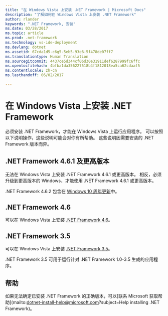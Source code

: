 ```yaml
---
title: "在 Windows Vista 上安装 .NET Framework | Microsoft Docs"
description: "了解如何在 Windows Vista 上安装 .NET Framework"
author: rlander
keywords: ".NET Framework, 安装"
ms.date: 03/28/2017
ms.topic: article
ms.prod: .net-framework
ms.technology: vs-ide-deployment
ms.devlang: dotnet
ms.assetid: 67cda1d5-c6g5-5eb5-93e6-5f478de07ff7
ms.translationtype: Human Translation
ms.sourcegitcommit: 4437ce5d344cf06d30e31911def6287999fc6ffc
ms.openlocfilehash: 4bfba1da356227518b4f1812018ea5ca62cdaaf5
ms.contentlocale: zh-cn
ms.lasthandoff: 06/02/2017

---
```


# <a name="install-the-net-framework-on-windows-vista"></a>在 Windows Vista 上安装 .NET Framework

必须安装 .NET Framework，才能在 Windows Vista 上运行应用程序。 可以按照以下说明操作，这些说明可能会对你有所帮助。 这些说明因需要安装的 .NET Framework 版本而异。

## <a name="net-framework-461-and-later"></a>.NET Framework 4.6.1 及更高版本

无法在 Windows Vista 上安装 .NET Framework 4.6.1 或更高版本。 相反，必须升级到更高版本的 Windows，才能使用 .NET Framework 4.6.1 或更高版本。

.NET Framework 4.6.2 包含在 [Windows 10 周年更新](https://www.microsoft.com/software-download/windows10)中。

## <a name="net-framework-46"></a>.NET Framework 4.6

可以在 Windows Vista 上安装 [.NET Framework 4.6](http://go.microsoft.com/fwlink/?LinkID=213834&dotnetdocs)。

## <a name="net-framework-35"></a>.NET Framework 3.5

可以在 Windows Vista 上安装 [.NET Framework 3.5](http://go.microsoft.com/fwlink/?LinkID=213834&dotnetdocs)。

.NET Framework 3.5 可用于运行针对 .NET Framework 1.0-3.5 生成的应用程序。

## <a name="help"></a>帮助

如果无法确定已安装 .NET Framework 的正确版本，可以[联系 Microsoft 获取帮助](mailto:dotnet-install-help@microsoft.com?subject=Help installing .NET Framework)。

